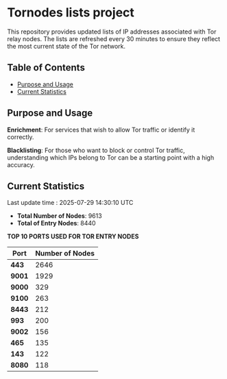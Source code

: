 # Tornodes lists project

This repository provides updated lists of IP addresses associated with Tor relay nodes. The lists are refreshed every 30 minutes to ensure they reflect the most current state of the Tor network.

## Table of Contents

- [Purpose and Usage](#purpose-and-usage)
- [Current Statistics](#current-statistics)


## Purpose and Usage

**Enrichment**: For services that wish to allow Tor traffic or identify it correctly.

**Blacklisting**: For those who want to block or control Tor traffic, understanding which IPs belong to Tor can be a starting point with a high accuracy.

## Current Statistics

Last update time : 2025-07-29 14:30:10 UTC

- **Total Number of Nodes**: 9613
- **Total of Entry Nodes**: 8440

**TOP 10 PORTS USED FOR TOR ENTRY NODES**

| **Port** | **Number of Nodes** |
|------|-----------------|
| **443**   | 2646  |
| **9001**   | 1929  |
| **9000**   | 329  |
| **9100**   | 263  |
| **8443**   | 212  |
| **993**   | 200  |
| **9002**   | 156  |
| **465**   | 135  |
| **143**   | 122  |
| **8080**   | 118  |

